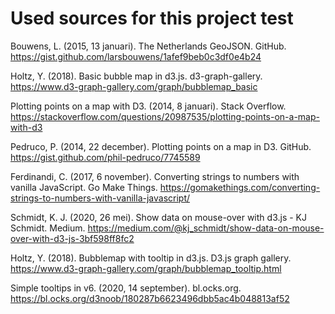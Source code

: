 # Used sources for this project test

Bouwens, L. (2015, 13 januari). The Netherlands GeoJSON. GitHub. https://gist.github.com/larsbouwens/1afef9beb0c3df0e4b24

Holtz, Y. (2018). Basic bubble map in d3.js. d3-graph-gallery. https://www.d3-graph-gallery.com/graph/bubblemap_basic

Plotting points on a map with D3. (2014, 8 januari). Stack Overflow. https://stackoverflow.com/questions/20987535/plotting-points-on-a-map-with-d3

Pedruco, P. (2014, 22 december). Plotting points on a map in D3. GitHub. https://gist.github.com/phil-pedruco/7745589

Ferdinandi, C. (2017, 6 november). Converting strings to numbers with vanilla JavaScript. Go Make Things. https://gomakethings.com/converting-strings-to-numbers-with-vanilla-javascript/

Schmidt, K. J. (2020, 26 mei). Show data on mouse-over with d3.js - KJ Schmidt. Medium. https://medium.com/@kj_schmidt/show-data-on-mouse-over-with-d3-js-3bf598ff8fc2

Holtz, Y. (2018). Bubblemap with tooltip in d3.js. D3.js graph gallery. https://www.d3-graph-gallery.com/graph/bubblemap_tooltip.html

Simple tooltips in v6. (2020, 14 september). bl.ocks.org. https://bl.ocks.org/d3noob/180287b6623496dbb5ac4b048813af52